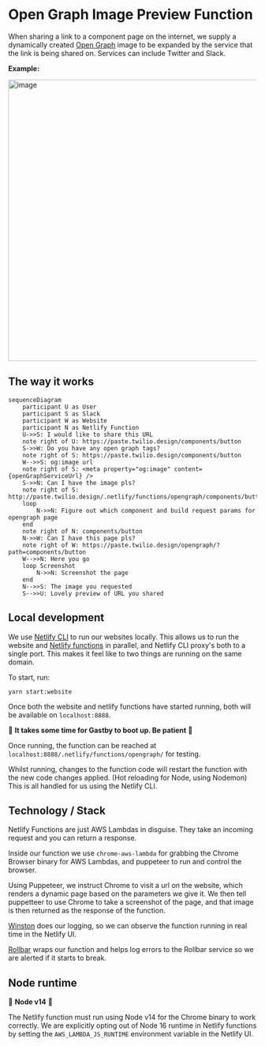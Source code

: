 # Open Graph Image Preview Function

When sharing a link to a component page on the internet, we supply a dynamically created [Open Graph](https://ogp.me/) image to be expanded by the service that the link is being shared on. Services can include Twitter and Slack.

**Example:**

<img width="570" alt="image" src="https://user-images.githubusercontent.com/368249/182693326-5068e8a4-1e86-432e-81ae-b19e07a53905.png">

## The way it works

```mermaid
sequenceDiagram
    participant U as User
    participant S as Slack
    participant W as Website
    participant N as Netlify Function
    U->>S: I would like to share this URL
    note right of U: https://paste.twilio.design/components/button
    S->>W: Do you have any open graph tags?
    note right of S: https://paste.twilio.design/components/button
    W-->>S: og:image url 
    note right of S: <meta property="og:image" content={openGraphServiceUrl} />
    S->>N: Can I have the image pls?
    note right of S: http://paste.twilio.design/.netlify/functions/opengraph/components/button
    loop 
        N->>N: Figure out which component and build request params for opengraph page
    end
    note right of N: components/button
    N->>W: Can I have this page pls?
    note right of W: https://paste.twilio.design/opengraph/?path=components/button
    W-->>N: Here you go
    loop Screenshot
        N->>N: Screenshot the page
    end
    N-->>S: The image you requested
    S-->>U: Lovely preview of URL you shared
```

## Local development

We use [Netlify CLI](https://docs.netlify.com/cli/get-started/) to run our websites locally. This allows us to run the website and [Netlify functions](https://docs.netlify.com/functions/overview/) in parallel, and Netlify CLI proxy's both to a single port. This makes it feel like to two things are running on the same domain.

To start, run:

```
yarn start:website
```

Once both the website and netlify functions have started running, both will be available on `localhost:8888`.

🚨 **It takes some time for Gastby to boot up. Be patient** 🚨

Once running, the function can be reached at `localhost:8888/.netlify/functions/opengraph/` for testing.

Whilst running, changes to the function code will restart the function with the new code changes applied. (Hot reloading for Node, using Nodemon) This is all handled for us using the Netlify CLI.

## Technology / Stack

Netlify Functions are just AWS Lambdas in disguise. They take an incoming request and you can return a response. 

Inside our function we use `chrome-aws-lambda` for grabbing the Chrome Browser binary for AWS Lambdas, and puppeteer to run and control the browser. 

Using Puppeteer, we instruct Chrome to visit a url on the website, which renders a dynamic page based on the parameters we give it. We then tell puppetteer to use Chrome to take a screenshot of the page, and that image is then returned as the response of the function.

[Winston](https://github.com/winstonjs/winston) does our logging, so we can observe the function running in real time in the Netlify UI.

[Rollbar](https://docs.rollbar.com/docs/aws-lambda) wraps our function and helps log errors to the Rollbar service so we are alerted if it starts to break.

## Node runtime 

🚨 **Node v14** 🚨

The Netlify function must run using Node v14 for the Chrome binary to work correctly. We are explicitly opting out of Node 16 runtime in Netlify functions by setting the `AWS_LAMBDA_JS_RUNTIME` environment variable in the Netlify UI.


